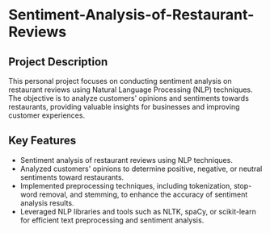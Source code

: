 # Sentiment-Analysis-of-Restaurant-Reviews
## Project Description
This personal project focuses on conducting sentiment analysis on restaurant reviews using Natural Language Processing (NLP) techniques. The objective is to analyze customers' opinions and sentiments towards restaurants, providing valuable insights for businesses and improving customer experiences.
## Key Features
* Sentiment analysis of restaurant reviews using NLP techniques.
* Analyzed customers' opinions to determine positive, negative, or neutral sentiments toward restaurants.
* Implemented preprocessing techniques, including tokenization, stop-word removal, and stemming, to enhance the accuracy of sentiment analysis results.
* Leveraged NLP libraries and tools such as NLTK, spaCy, or scikit-learn for efficient text preprocessing and sentiment analysis.
